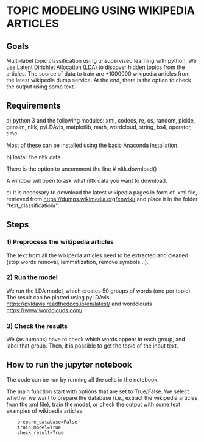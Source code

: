 # TOPIC MODELING USING WIKIPEDIA ARTICLES

## Goals

Multi-label topic classification using unsupervised learning with python. We use Latent Dirichlet Allocation (LDA) to discover hidden topics from the articles. The source of data to train are +1000000 wikipedia articles from the latest wikipedia dump service. At the end, there is the option to check the output using some text.


## Requirements

a) python 3 and the following modules: xml, codecs, re, os, random, pickle, gensim, nltk, pyLDAvis, matplotlib, math, wordcloud, string, bs4, operator, time

Most of these can be installed using the basic Anaconda installation. 

b) Install the nltk data

There is the option to uncomment the line # nltk.download()

A window will open to ask what nltk data you want to download.

c) It is necessary to download the latest wikipedia pages in form of .xml file, retrieved from https://dumps.wikimedia.org/enwiki/ and place it in the folder "text_classification/".

## Steps

### 1) Preprocess the wikipedia articles

The text from all the wikipedia articles need to be extracted and cleaned (stop words removal, lemmatization, remove symbols...).

### 2) Run the model

We run the LDA model, which creates 50 groups of words (one per topic). The result can be plotted using pyLDAvis https://pyldavis.readthedocs.io/en/latest/ and wordclouds https://www.wordclouds.com/

### 3) Check the results

We (as humans) have to check which words appear in each group, and label that group. Then, it is possible to get the topic of the input text.

## How to run the jupyter notebook

The code can be run by running all the cells in the notebook. 

The main function start with options that are set to True/False. We select whether we want to prepare the database (i.e., extract the wikipedia articles from the xml file), train the model, or check the output with some text examples of wikipedia articles.


```
    prepare_database=False
    train_model=True
    check_result=True
```



